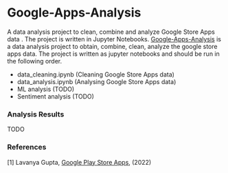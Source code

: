 # Google-Apps-Analysis
A data analysis project to clean, combine and analyze Google Store Apps data . The project is written in Jupyter Notebooks.
[Google-Apps-Analysis](https://github.com/GOliviero92/Google-Apps-Analysis "data analysis") is a data analysis project to obtain, combine, clean, analyze the google store apps data. The project is written as jupyter notebooks and should be run in the following order.

* data_cleaning.ipynb (Cleaning Google Store Apps data)
* data_analysis.ipynb (Analysing Google Store Apps data)
* ML analysis (TODO)
* Sentiment analysis (TODO)

### Analysis Results
TODO

### References
[1] Lavanya Gupta, [Google Play Store Apps](https://www.kaggle.com/datasets/lava18/google-play-store-apps), (2022)
